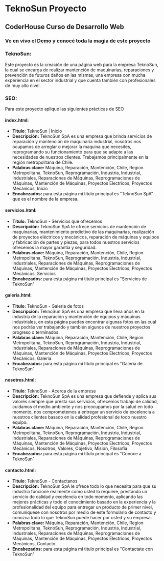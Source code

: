 # TeknoSun Proyecto

## CoderHouse Curso de Desarrollo Web

### Ve en vivo el [Demo](https://gabydevx.github.io/Teknosun_Ramirez/) y conocé toda la magia de este proyecto

### TeknoSun:

Este proyecto es la creación de una página web para la empresa TeknoSun, la cual se encarga de realizar mantención de maquinarias, reparaciones y prevención de futuros daños en las mismas, una empresa con mucha experiencia en el sector industrial y que cuenta también con profesionales de muy alto nivel.

### SEO:

Para este proyecto apliqué las siguientes prácticas de SEO

#### index.html:

- **Titulo:** TeknoSun | Inicio
- **Descripción:** TeknoSun SpA es una empresa que brinda servicios de reparación y mantención de maquinaria industrial, nosotros nos ocupamos de arreglar o mejorar la maquina que necesites, reprogramando su funcionamiento para que se adapte a las necesidades de nuestros clientes. Trabajamos principalmente en la región metropolitana de Chile.
- **Palabras clave:** Máquina, Reparación, Mantención, Chile, Region Metropolitana, TeknoSun, Reprogramación, Industria, Industrial, Industriales, Reparaciones de Máquinas, Reprogramaciones de Máquinas, Mantención de Máquinas, Proyectos Electricos, Proyectos Mecánicos, Inicio
- **Encabezados:** para esta página mi titulo principal es "TeknoSun SpA" que es el nombre de la empresa.

#### servicios.html:

- **Titulo:** TeknoSun - Servicios que ofrecemos
- **Descripción:** TeknoSun SpA te ofrece servicios de mantención de maquinarias, mantenimiento predictivo de las maquinarias, realización de proyectos eléctricos y mecánicos, reparación de máquinas y equipos y fabricación de partes y piezas, para todos nuestros servicios ofrecemos la mayor garantía y seguridad.
- **Palabras clave:** Máquina, Reparación, Mantención, Chile, Region Metropolitana, TeknoSun, Reprogramación, Industria, Industrial, Industriales, Reparaciones de Máquinas, Reprogramaciones de Máquinas, Mantención de Máquinas, Proyectos Electricos, Proyectos Mecánicos, Servicios
- **Encabezados:** para esta página mi titulo principal es "Servicios de TeknoSun"

#### galeria.html:

- **Titulo:** TeknoSun - Galeria de fotos
- **Descripción:** TeknoSun SpA es una empresa que lleva años en la industria de la reparación y mantención de equipos y máquinas industriales, en esta página puedes encontrar algunas fotos en las cual nos podrás ver trabajando y también algunos de nuestros proyectos progreso o terminados.
- **Palabras clave:** Máquina, Reparación, Mantención, Chile, Region Metropolitana, TeknoSun, Reprogramación, Industria, Industrial, Industriales, Reparaciones de Máquinas, Reprogramaciones de Máquinas, Mantención de Máquinas, Proyectos Electricos, Proyectos Mecánicos, Galeria
- **Encabezados:** para esta página mi titulo principal es "Galeria de TeknoSun"

#### nosotros.html:

- **Titulo:** TeknoSun - Acerca de la empresa
- **Descripción:** TeknoSun SpA es una empresa que defiende y aplica sus valores siempre que presta sus servicios, ofrecemos trabajo de calidad, cuidamos el medio ambiente y nos preocupamos por la salud en todo momento, nos comprometemos a entregar un servicio de excelencia a nuestros clientes basado en la calidad profesional de todo nuestro equipo.
- **Palabras clave:** Máquina, Reparación, Mantención, Chile, Region Metropolitana, TeknoSun, Reprogramación, Industria, Industrial, Industriales, Reparaciones de Máquinas, Reprogramaciones de Máquinas, Mantención de Máquinas, Proyectos Electricos, Proyectos Mecánicos, Nosotros, Valores, Objetivo, Misión, Filosofía
- **Encabezados:** para esta página mi titulo principal es "Conoce a TeknoSun"

#### contacto.html:

- **Titulo:** TeknoSun - Contactanos
- **Descripción:** TeknoSun SpA le ofrece todo lo que necesita para que su industria funcione realmente como usted lo requiere, prestando un servicio de calidad y excelencia en todo momento, aplicando las mejores prácticas y todo el conocimiento basado en la experiencia y la profesionalidad del equipo para entregar un producto de primer nivel, comuniquese con nosotros por medio de este formulario de contacto y conozca todo lo que TeknoSun puede hacer por usted y su empresa.
- **Palabras clave:** Máquina, Reparación, Mantención, Chile, Region Metropolitana, TeknoSun, Reprogramación, Industria, Industrial, Industriales, Reparaciones de Máquinas, Reprogramaciones de Máquinas, Mantención de Máquinas, Proyectos Electricos, Proyectos Mecánicos, Contacto
- **Encabezados:** para esta página mi titulo principal es "Contactate con TeknoSun"
